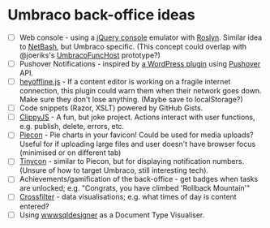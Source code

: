 # Umbraco back-office ideas

* [ ] Web console - using a [jQuery console](https://github.com/chrisdone/jquery-console) emulator with [Roslyn](https://github.com/fekberg/Roslyn-Hosted-Execution). Similar idea to [NetBash](https://github.com/lukencode/NetBash), but Umbraco specific. (This concept could overlap with @joeriks's [UmbracoFuncHost](https://github.com/joeriks/UmbracoFuncHost) prototype?)
* [ ] Pushover Notifications - inspired by [a WordPress plugin](http://wordpress.org/extend/plugins/pushover-notifications/) using [Pushover](https://pushover.net/) API.
* [ ] [heyoffline.js](http://oskarkrawczyk.github.com/heyoffline.js/) - If a content editor is working on a fragile internet connection, this plugin could warn them when their network goes down. Make sure they don't lose anything. (Maybe save to localStorage?)
* [ ] Code snippets (Razor, XSLT) powered by GitHub Gists.
* [ ] [ClippyJS](http://www.smore.com/clippy-js) - A fun, but joke project. Actions interact with user functions, e.g. publish, delete, errors, etc.
* [ ] [Piecon](http://lipka.github.com/piecon/) - Pie charts in your favicon! Could be used for media uploads? Useful for if uploading large files and user doesn't have browser focus (minimised or on different tab)
* [ ] [Tinycon](http://tommoor.github.com/tinycon/) - similar to Piecon, but for displaying notification numbers. (Unsure of how to target Umbraco, still interesting tech).
* [ ] Achievements/gamification of the back-office - get badges when tasks are unlocked; e.g. "Congrats, you have climbed 'Rollback Mountain'"
* [ ] [Crossfilter](http://square.github.io/crossfilter/) - data visualisations; e.g. what times of day is content entered?
* [ ] Using [wwwsqldesigner](https://code.google.com/p/wwwsqldesigner/) as a Document Type Visualiser.
